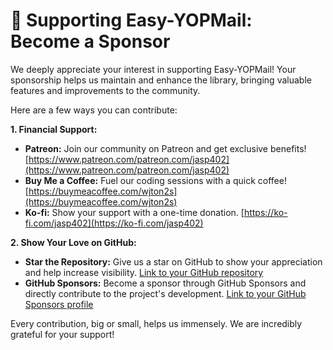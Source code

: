 # 💖 Supporting Easy-YOPMail: Become a Sponsor

We deeply appreciate your interest in supporting Easy-YOPMail! Your sponsorship helps us maintain and enhance the library, bringing valuable features and improvements to the community.

Here are a few ways you can contribute:

**1. Financial Support:**

- **Patreon:** Join our community on Patreon and get exclusive benefits! [https://www.patreon.com/patreon.com/jasp402](https://www.patreon.com/patreon.com/jasp402)
- **Buy Me a Coffee:** Fuel our coding sessions with a quick coffee! [https://buymeacoffee.com/wjton2s](https://buymeacoffee.com/wjton2s)
- **Ko-fi:** Show your support with a one-time donation. [https://ko-fi.com/jasp402](https://ko-fi.com/jasp402)

**2. Show Your Love on GitHub:**

- **Star the Repository:**  Give us a star on GitHub to show your appreciation and help increase visibility. [Link to your GitHub repository](link-to-your-GitHub-repository)
- **GitHub Sponsors:**  Become a sponsor through GitHub Sponsors and directly contribute to the project's development. [Link to your GitHub Sponsors profile](link-to-your-GitHub-Sponsors-profile)

Every contribution, big or small, helps us immensely. We are incredibly grateful for your support!
